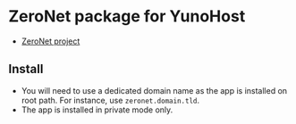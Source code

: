 # ZeroNet package for YunoHost

- [ZeroNet project](https://github.com/HelloZeroNet/ZeroNet)

## Install
- You will need to use a dedicated domain name as the app is installed on root path. For instance, use `zeronet.domain.tld`.
- The app is installed in private mode only.
